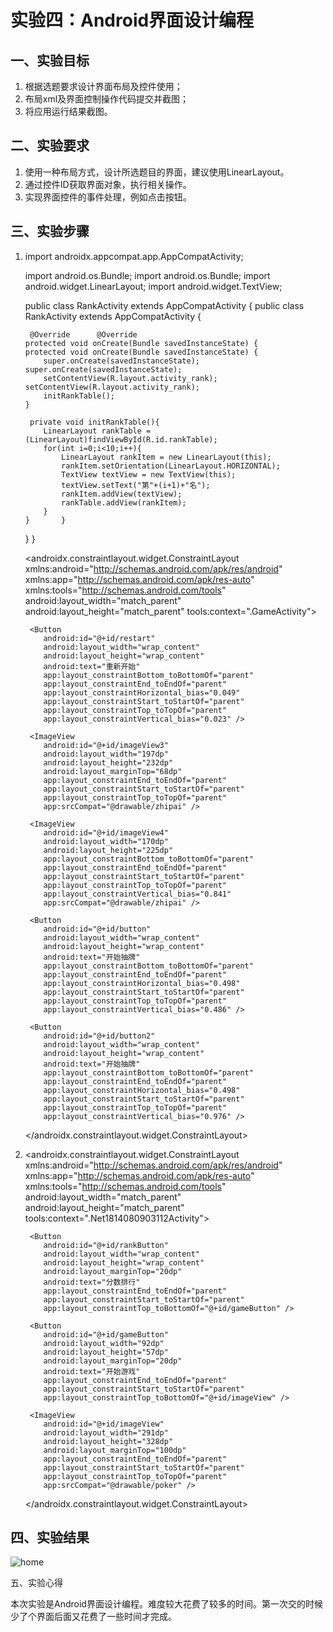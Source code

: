 # 实验四：Android界面设计编程

 ## 一、实验目标

 1. 根据选题要求设计界面布局及控件使用；
2. 布局xml及界面控制操作代码提交并截图；
3. 将应用运行结果截图。

 ## 二、实验要求

 1. 使用一种布局方式，设计所选题目的界面，建议使用LinearLayout。
2. 通过控件ID获取界面对象，执行相关操作。
3. 实现界面控件的事件处理，例如点击按钮。

 ## 三、实验步骤

 1. import androidx.appcompat.app.AppCompatActivity;


     import android.os.Bundle;	import android.os.Bundle;
    import android.widget.LinearLayout;
    import android.widget.TextView;


     public class RankActivity extends AppCompatActivity {	public class RankActivity extends AppCompatActivity {


         @Override	    @Override
        protected void onCreate(Bundle savedInstanceState) {	    protected void onCreate(Bundle savedInstanceState) {
            super.onCreate(savedInstanceState);	        super.onCreate(savedInstanceState);
            setContentView(R.layout.activity_rank);	        setContentView(R.layout.activity_rank);
            initRankTable();
        }
        
         private void initRankTable(){
            LinearLayout rankTable = (LinearLayout)findViewById(R.id.rankTable);
            for(int i=0;i<10;i++){
                LinearLayout rankItem = new LinearLayout(this);
                rankItem.setOrientation(LinearLayout.HORIZONTAL);
                TextView textView = new TextView(this);
                textView.setText("第"+(i+1)+"名");
                rankItem.addView(textView);
                rankTable.addView(rankItem);
            }
        }	    }
    } 	} 
    
    <?xml version="1.0" encoding="utf-8"?>
    <androidx.constraintlayout.widget.ConstraintLayout xmlns:android="http://schemas.android.com/apk/res/android"
        xmlns:app="http://schemas.android.com/apk/res-auto"
        xmlns:tools="http://schemas.android.com/tools"
        android:layout_width="match_parent"
        android:layout_height="match_parent"
        tools:context=".GameActivity">
    
         <Button
            android:id="@+id/restart"
            android:layout_width="wrap_content"
            android:layout_height="wrap_content"
            android:text="重新开始"
            app:layout_constraintBottom_toBottomOf="parent"
            app:layout_constraintEnd_toEndOf="parent"
            app:layout_constraintHorizontal_bias="0.049"
            app:layout_constraintStart_toStartOf="parent"
            app:layout_constraintTop_toTopOf="parent"
            app:layout_constraintVertical_bias="0.023" />
        
         <ImageView
            android:id="@+id/imageView3"
            android:layout_width="197dp"
            android:layout_height="232dp"
            android:layout_marginTop="68dp"
            app:layout_constraintEnd_toEndOf="parent"
            app:layout_constraintStart_toStartOf="parent"
            app:layout_constraintTop_toTopOf="parent"
            app:srcCompat="@drawable/zhipai" />
        
         <ImageView
            android:id="@+id/imageView4"
            android:layout_width="170dp"
            android:layout_height="225dp"
            app:layout_constraintBottom_toBottomOf="parent"
            app:layout_constraintEnd_toEndOf="parent"
            app:layout_constraintStart_toStartOf="parent"
            app:layout_constraintTop_toTopOf="parent"
            app:layout_constraintVertical_bias="0.841"
            app:srcCompat="@drawable/zhipai" />
        
         <Button
            android:id="@+id/button"
            android:layout_width="wrap_content"
            android:layout_height="wrap_content"
            android:text="开始抽牌"
            app:layout_constraintBottom_toBottomOf="parent"
            app:layout_constraintEnd_toEndOf="parent"
            app:layout_constraintHorizontal_bias="0.498"
            app:layout_constraintStart_toStartOf="parent"
            app:layout_constraintTop_toTopOf="parent"
            app:layout_constraintVertical_bias="0.486" />
        
         <Button
            android:id="@+id/button2"
            android:layout_width="wrap_content"
            android:layout_height="wrap_content"
            android:text="开始抽牌"
            app:layout_constraintBottom_toBottomOf="parent"
            app:layout_constraintEnd_toEndOf="parent"
            app:layout_constraintHorizontal_bias="0.498"
            app:layout_constraintStart_toStartOf="parent"
            app:layout_constraintTop_toTopOf="parent"
            app:layout_constraintVertical_bias="0.976" />
    
     </androidx.constraintlayout.widget.ConstraintLayout> 

 2. <?xml version="1.0" encoding="utf-8"?>
    <androidx.constraintlayout.widget.ConstraintLayout xmlns:android="http://schemas.android.com/apk/res/android"
        xmlns:app="http://schemas.android.com/apk/res-auto"
        xmlns:tools="http://schemas.android.com/tools"
        android:layout_width="match_parent"
        android:layout_height="match_parent"
        tools:context=".Net1814080903112Activity">

         <Button
            android:id="@+id/rankButton"
            android:layout_width="wrap_content"
            android:layout_height="wrap_content"
            android:layout_marginTop="20dp"
            android:text="分数排行"
            app:layout_constraintEnd_toEndOf="parent"
            app:layout_constraintStart_toStartOf="parent"
            app:layout_constraintTop_toBottomOf="@+id/gameButton" />
        
         <Button
            android:id="@+id/gameButton"
            android:layout_width="92dp"
            android:layout_height="57dp"
            android:layout_marginTop="20dp"
            android:text="开始游戏"
            app:layout_constraintEnd_toEndOf="parent"
            app:layout_constraintStart_toStartOf="parent"
            app:layout_constraintTop_toBottomOf="@+id/imageView" />
        
         <ImageView
            android:id="@+id/imageView"
            android:layout_width="291dp"
            android:layout_height="328dp"
            android:layout_marginTop="100dp"
            app:layout_constraintEnd_toEndOf="parent"
            app:layout_constraintStart_toStartOf="parent"
            app:layout_constraintTop_toTopOf="parent"
            app:srcCompat="@drawable/poker" />
    </androidx.constraintlayout.widget.ConstraintLayout>

 ## 四、实验结果

 ![home](D:\android-labs-2020\students\net1814080903112\4.png)


五、实验心得

本次实验是Android界面设计编程。难度较大花费了较多的时间。第一次交的时候少了个界面后面又花费了一些时间才完成。